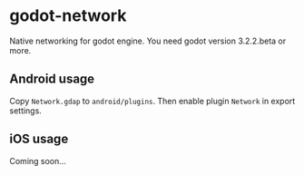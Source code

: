 # godot-network

Native networking for godot engine. You need godot version 3.2.2.beta or more.

## Android usage

Copy `Network.gdap` to `android/plugins`. Then enable plugin `Network` in export settings.

## iOS usage

Coming soon...
